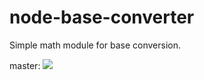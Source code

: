 # node-base-converter
Simple math module for base conversion.

master: ![](https://github.com/sin9270/simple-base-converter/workflows/Node.js%20Package/badge.svg?branch=master)
